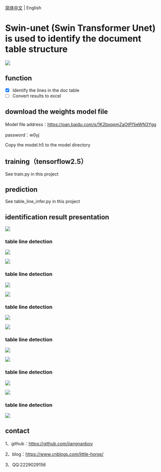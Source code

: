 [简体中文](README.md) | English
# Swin-unet (Swin Transformer Unet) is used to identify the document table structure 
![](img/architecture.png) 
## function   
- [x] Identify the lines in the doc table
- [ ] Convert results to excel

## download the weights model file   
Model file address：https://pan.baidu.com/s/1K2bxqqmZaOtPI1jeWN3Ygg 

password：w0yj

Copy the model.h5 to the model directory

## training（tensorflow2.5）     
See train.py in this project    

## prediction
See table_line_infer.py in this project

## identification result presentation
![](img/2.jpg) 
### table line detection
![](img/2_line.png) 

![](img/3.jpg) 
### table line detection
![](img/3_line.png) 

![](img/8.jpg) 
### table line detection
![](img/8_line.png) 

![](img/dd.jpg) 
### table line detection
![](img/dd_line.png) 

![](img/plane.png) 
### table line detection
![](img/plane_line.png)

![](img/table.png) 
### table line detection
![](img/table_line.png)    

## contact

1、github：https://github.com/jiangnanboy

2、blog：https://www.cnblogs.com/little-horse/

3、QQ:2229029156
   
